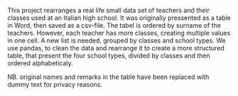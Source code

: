 This project rearranges a real life small data set of teachers and their classes used at an Italian high school. 
It was originally pressented as a table in Word, then saved as a csv-file. The tabel is ordered by surname of the teachers. However, each teacher has more classes, creating multiple values in one cell. 
A new list is needed, grouped by classes and school types. 
We use pandas, to clean the data and rearrange it to create a more structured table, that present the four school types, divided by classes and then ordered alphabeticaly.

NB. original names and remarks in the table have been replaced with dummy text for privacy reasons.
